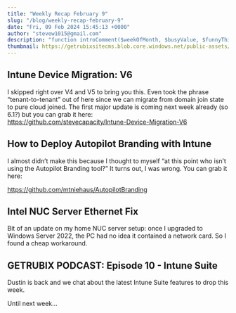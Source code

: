 ```yaml
---
title: "Weekly Recap February 9"
slug: "/blog/weekly-recap-february-9"
date: "Fri, 09 Feb 2024 15:45:13 +0000"
author: "stevew1015@gmail.com"
description: "function introComment($weekOfMonth, $busyValue, $funnyThing) { $commentOutput = 'That is it for $($weekOfMonth.week), it sure has been $($busyValue.value).' + ' ' + $($funnyThing) }"
thumbnail: https://getrubixsitecms.blob.core.windows.net/public-assets/content/v1/thumbnails/weekly-recap-february-9_thumbnail.jpg
---
```


Intune Device Migration: V6
---------------------------

I skipped right over V4 and V5 to bring you this. Even took the phrase “tenant-to-tenant” out of here since we can migrate from domain join state to pure cloud joined. The first major update is coming next week already (so 6.1?) but you can grab it here:  
https://github.com/stevecapacity/Intune-Device-Migration-V6

How to Deploy Autopilot Branding with Intune
--------------------------------------------

I almost didn’t make this because I thought to myself “at this point who isn’t using the Autopilot Branding tool?” It turns out, I was wrong. You can grab it here:

https://github.com/mtniehaus/AutopilotBranding

Intel NUC Server Ethernet Fix
-----------------------------

Bit of an update on my home NUC server setup: once I upgraded to Windows Server 2022, the PC had no idea it contained a network card. So I found a cheap workaround.

GETRUBIX PODCAST: Episode 10 - Intune Suite
-------------------------------------------

Dustin is back and we chat about the latest Intune Suite features to drop this week.

Until next week…
